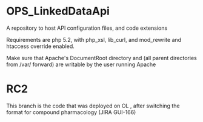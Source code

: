 OPS_LinkedDataApi
=================

A repository to host API configuration files, and code extensions

Requirements are php 5.2, with php_xsl, lib_curl, and mod_rewrite and htaccess override enabled.

Make sure that Apache's DocumentRoot directory and (all parent directories from /var/ forward) are writable by the user running Apache

RC2
===

This branch is the code that was deployed on OL , after switching the format for compound pharmacology (JIRA GUI-166)
